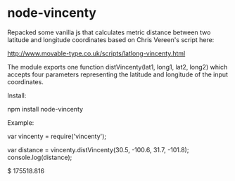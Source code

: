node-vincenty
=============

Repacked some vanilla js that calculates metric distance between two latitude and longitude coordinates based on Chris Vereen's script here:

http://www.movable-type.co.uk/scripts/latlong-vincenty.html

The module exports one function distVincenty(lat1, long1, lat2, long2) which accepts four parameters representing the latitude and longitude of the input coordinates.

Install:

npm install node-vincenty

Example:

var vincenty = require('vincenty');

var distance = vincenty.distVincenty(30.5, -100.6, 31.7, -101.8);
console.log(distance);

$ 175518.816
